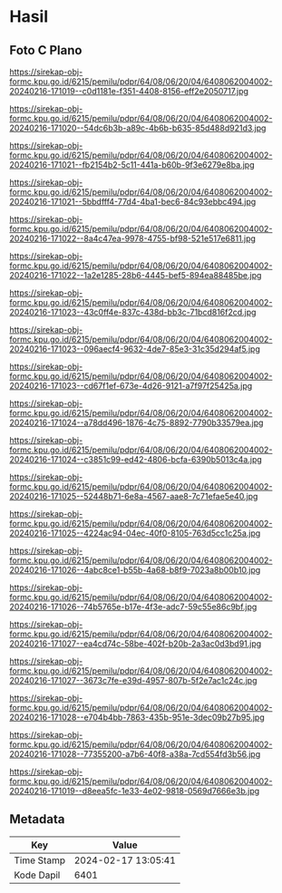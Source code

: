 # Hasil

## Foto C Plano

https://sirekap-obj-formc.kpu.go.id/6215/pemilu/pdpr/64/08/06/20/04/6408062004002-20240216-171019--c0d1181e-f351-4408-8156-eff2e2050717.jpg

https://sirekap-obj-formc.kpu.go.id/6215/pemilu/pdpr/64/08/06/20/04/6408062004002-20240216-171020--54dc6b3b-a89c-4b6b-b635-85d488d921d3.jpg

https://sirekap-obj-formc.kpu.go.id/6215/pemilu/pdpr/64/08/06/20/04/6408062004002-20240216-171021--fb2154b2-5c11-441a-b60b-9f3e6279e8ba.jpg

https://sirekap-obj-formc.kpu.go.id/6215/pemilu/pdpr/64/08/06/20/04/6408062004002-20240216-171021--5bbdfff4-77d4-4ba1-bec6-84c93ebbc494.jpg

https://sirekap-obj-formc.kpu.go.id/6215/pemilu/pdpr/64/08/06/20/04/6408062004002-20240216-171022--8a4c47ea-9978-4755-bf98-521e517e6811.jpg

https://sirekap-obj-formc.kpu.go.id/6215/pemilu/pdpr/64/08/06/20/04/6408062004002-20240216-171022--1a2e1285-28b6-4445-bef5-894ea88485be.jpg

https://sirekap-obj-formc.kpu.go.id/6215/pemilu/pdpr/64/08/06/20/04/6408062004002-20240216-171023--43c0ff4e-837c-438d-bb3c-71bcd816f2cd.jpg

https://sirekap-obj-formc.kpu.go.id/6215/pemilu/pdpr/64/08/06/20/04/6408062004002-20240216-171023--096aecf4-9632-4de7-85e3-31c35d294af5.jpg

https://sirekap-obj-formc.kpu.go.id/6215/pemilu/pdpr/64/08/06/20/04/6408062004002-20240216-171023--cd67f1ef-673e-4d26-9121-a7f97f25425a.jpg

https://sirekap-obj-formc.kpu.go.id/6215/pemilu/pdpr/64/08/06/20/04/6408062004002-20240216-171024--a78dd496-1876-4c75-8892-7790b33579ea.jpg

https://sirekap-obj-formc.kpu.go.id/6215/pemilu/pdpr/64/08/06/20/04/6408062004002-20240216-171024--c3851c99-ed42-4806-bcfa-6390b5013c4a.jpg

https://sirekap-obj-formc.kpu.go.id/6215/pemilu/pdpr/64/08/06/20/04/6408062004002-20240216-171025--52448b71-6e8a-4567-aae8-7c71efae5e40.jpg

https://sirekap-obj-formc.kpu.go.id/6215/pemilu/pdpr/64/08/06/20/04/6408062004002-20240216-171025--4224ac94-04ec-40f0-8105-763d5cc1c25a.jpg

https://sirekap-obj-formc.kpu.go.id/6215/pemilu/pdpr/64/08/06/20/04/6408062004002-20240216-171026--4abc8ce1-b55b-4a68-b8f9-7023a8b00b10.jpg

https://sirekap-obj-formc.kpu.go.id/6215/pemilu/pdpr/64/08/06/20/04/6408062004002-20240216-171026--74b5765e-b17e-4f3e-adc7-59c55e86c9bf.jpg

https://sirekap-obj-formc.kpu.go.id/6215/pemilu/pdpr/64/08/06/20/04/6408062004002-20240216-171027--ea4cd74c-58be-402f-b20b-2a3ac0d3bd91.jpg

https://sirekap-obj-formc.kpu.go.id/6215/pemilu/pdpr/64/08/06/20/04/6408062004002-20240216-171027--3673c7fe-e39d-4957-807b-5f2e7ac1c24c.jpg

https://sirekap-obj-formc.kpu.go.id/6215/pemilu/pdpr/64/08/06/20/04/6408062004002-20240216-171028--e704b4bb-7863-435b-951e-3dec09b27b95.jpg

https://sirekap-obj-formc.kpu.go.id/6215/pemilu/pdpr/64/08/06/20/04/6408062004002-20240216-171028--77355200-a7b6-40f8-a38a-7cd554fd3b56.jpg

https://sirekap-obj-formc.kpu.go.id/6215/pemilu/pdpr/64/08/06/20/04/6408062004002-20240216-171019--d8eea5fc-1e33-4e02-9818-0569d7666e3b.jpg


## Metadata

| Key        | Value               |
| ---------- | ------------------- |
| Time Stamp | 2024-02-17 13:05:41 |
| Kode Dapil | 6401                |




